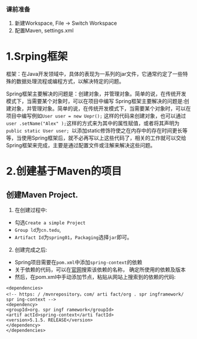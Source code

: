 ### 课前准备
1. 新建Workspace, File -> Switch Workspace
2. 配置Maven, settings.xml

# 1.Srping框架
框架：在Java开发领域中，具体的表现为一系列的jar文件，它通常约定了一些特殊的数据处理流程或编程方式，以解决特定的问题。

Spring框架主要解决的问题是：创建对象，并管理对象。简单的说，在传统开发模式下，当需要某个对象时，可以在项目中编写
Spring框架主要解决的问题是:创建对象，并管理对象。简单的说，在传统开发模式下，当需要某个对象时，可以在项目中编写例如`User user = new Uepr();` 这样的代码来创建对象，也可以通过`user .setName("Alex" );`这样的方式来为其中的属性赋值，或者将其声明为`public static User user; `以添加static修饰符使之在内存中的存在时间更长等等，当使用Spring框架后，就不必再写以上这些代码了，相关的工作就可以交给Spring框架来完成，主要是通过配置文件或注解来解决这些问题。

# 2.创建基于Maven的项目
## 创建Maven Project.
1. 在创建过程中:
- 勾选`Create a simple Project`
- `Group ld`为`cn.tedu`, 
- `Artifact Id`为`spring01`，`Packaging`选择`jar`即可。
2. 创建完成之后:
- Spring项目需要在`pom.xml`中添加`spring-context`的依赖
- 关于依赖的代码，可以在[官网](https://mvnrepository.com/)搜索该依赖的名称， 确定所使用的依赖及版本
- 然后，在pom.xml中手动添加<dependencies>节点，粘贴从网站上搜索到的依赖的代码:
```
<dependencies>
<!-- https: / /mvnrepository。com/ arti fact/org . spr ingframework/ spr ing-context -->
<dependency>
<groupId>org. spr ingf ramework</groupId>
<artif actId>spring-context</arti factId>
<version>5.1.5. RELEASE</version>
</dependency>
</dependencies>
```